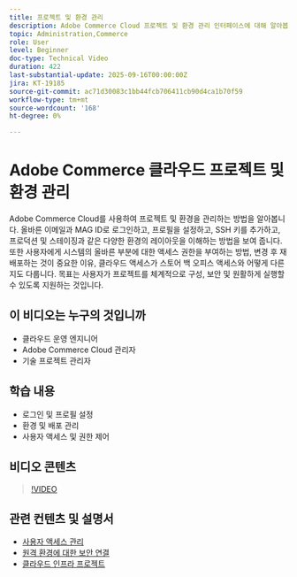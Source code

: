 ```yaml
---
title: 프로젝트 및 환경 관리
description: Adobe Commerce Cloud 프로젝트 및 환경 관리 인터페이스에 대해 알아봅니다
topic: Administration,Commerce
role: User
level: Beginner
doc-type: Technical Video
duration: 422
last-substantial-update: 2025-09-16T00:00:00Z
jira: KT-19185
source-git-commit: ac71d30083c1bb44fcb706411cb90d4ca1b70f59
workflow-type: tm+mt
source-wordcount: '168'
ht-degree: 0%

---
```



# Adobe Commerce 클라우드 프로젝트 및 환경 관리

Adobe Commerce Cloud를 사용하여 프로젝트 및 환경을 관리하는 방법을 알아봅니다. 올바른 이메일과 MAG ID로 로그인하고, 프로필을 설정하고, SSH 키를 추가하고, 프로덕션 및 스테이징과 같은 다양한 환경의 레이아웃을 이해하는 방법을 보여 줍니다. 또한 사용자에게 시스템의 올바른 부분에 대한 액세스 권한을 부여하는 방법, 변경 후 재배포하는 것이 중요한 이유, 클라우드 액세스가 스토어 백 오피스 액세스와 어떻게 다른지도 다룹니다. 목표는 사용자가 프로젝트를 체계적으로 구성, 보안 및 원활하게 실행할 수 있도록 지원하는 것입니다.

## 이 비디오는 누구의 것입니까

* 클라우드 운영 엔지니어
* Adobe Commerce Cloud 관리자
* 기술 프로젝트 관리자

## 학습 내용

* 로그인 및 프로필 설정
* 환경 및 배포 관리
* 사용자 액세스 및 권한 제어

## 비디오 콘텐츠

>[!VIDEO](https://video.tv.adobe.com/v/3474960/?learn=on&enablevpops)

## 관련 컨텐츠 및 설명서

* [사용자 액세스 관리](https://experienceleague.adobe.com/ko/docs/commerce-on-cloud/user-guide/project/user-access)
* [원격 환경에 대한 보안 연결](https://experienceleague.adobe.com/ko/docs/commerce-on-cloud/user-guide/develop/secure-connections)
* [클라우드 인프라 프로젝트](https://experienceleague.adobe.com/ko/docs/commerce-on-cloud/user-guide/project/overview)
